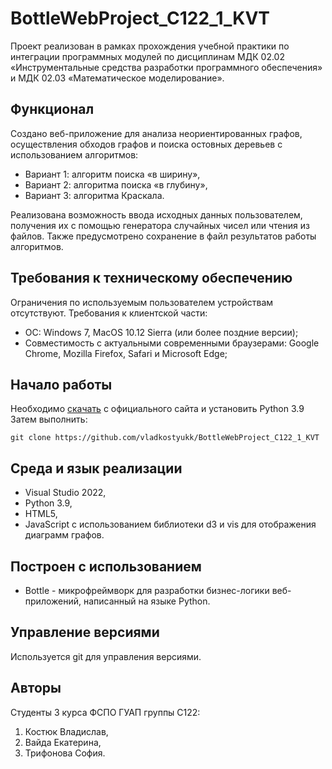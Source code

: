 # BottleWebProject_C122_1_KVT
Проект реализован в рамках прохождения учебной практики по интеграции программных модулей по дисциплинам МДК 02.02 «Инструментальные средства разработки программного обеспечения» и МДК 02.03 «Математическое моделирование».
## Функционал
Cоздано веб-приложение для анализа неориентированных графов, осуществления обходов графов и поиска остовных деревьев с использованием алгоритмов:
- Вариант 1: алгоритм поиска «в ширину»,
- Вариант 2: алгоритма поиска «в глубину»,
- Вариант 3: алгоритма Краскала.

Реализована возможность ввода исходных данных пользователем, получения их с помощью генератора случайных чисел или чтения из файлов. Также предусмотрено сохранение в файл результатов работы алгоритмов.
## Требования к техническому обеспечению
Ограничения по используемым пользователем устройствам отсутствуют. Требования к клиентской части:
- ОС: Windows 7, MacOS 10.12 Sierra (или более поздние версии);
- Совместимость с актуальными современными браузерами: Google Chrome, Mozilla Firefox, Safari и Microsoft Edge;
## Начало работы
Необходимо [скачать](https://www.python.org/downloads/release/python-390/) с официального сайта и установить Python 3.9\
Затем выполнить:
``` 
git clone https://github.com/vladkostyukk/BottleWebProject_C122_1_KVT
```
## Среда и язык реализации
- Visual Studio 2022,
- Python 3.9,
- HTML5,
- JavaScript с использованием библиотеки d3 и vis для отображения диаграмм графов.
## Построен с использованием
- Bottle - микрофреймворк для разработки бизнес-логики веб-приложений, написанный на языке Python.
## Управление версиями
Используется git для управления версиями.
## Авторы
Студенты 3 курса ФСПО ГУАП группы С122:
1. Костюк Владислав,
2. Вайда Екатерина,
3. Трифонова София.
